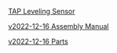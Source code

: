 [TAP Leveling Sensor](https://github.com/VoronDesign/Voron-Tap)

[v2022-12-16 Assembly Manual](./Assembly_Manual_Tap.pdf)

[v2022-12-16 Parts](./v2022-12-16/Parts/)